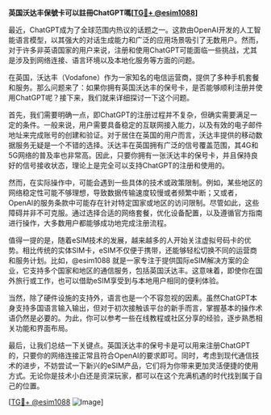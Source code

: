 **英国沃达丰保號卡可以註冊ChatGPT嗎[[TG💪+ @esim1088](https://t.me/s/esim1088)]**

最近，ChatGPT成为了全球范围内热议的话题之一。这款由OpenAI开发的人工智能语言模型，以其强大的对话生成能力和广泛的应用场景吸引了无数用户。然而，对于许多非英语国家的用户来说，注册和使用ChatGPT可能面临一些挑战，尤其是涉及到网络连接、语言环境以及本地化服务等方面的问题。

在英国，沃达丰（Vodafone）作为一家知名的电信运营商，提供了多种手机套餐和服务。那么问题来了：如果你拥有英国沃达丰的保号卡，是否能够顺利注册并使用ChatGPT呢？接下来，我们就来详细探讨一下这个问题。

首先，我们需要明确一点，即ChatGPT的注册过程并不复杂，但确实需要满足一定的条件。一般来说，用户需要具备稳定的互联网接入能力，以及有效的电子邮件地址来完成账号的创建和验证。对于居住在英国的用户而言，沃达丰提供的移动数据服务无疑是一个不错的选择。沃达丰在英国拥有广泛的信号覆盖范围，其4G和5G网络的普及率也非常高。因此，只要你拥有一张沃达丰的保号卡，并且保持良好的信号接收状态，理论上是完全可以支持ChatGPT的注册和使用的。

然而，在实际操作中，可能会遇到一些具体的技术或政策限制。例如，某些地区的网络稳定性可能不够理想，导致数据传输速度较慢或者频繁中断；又或者，OpenAI的服务条款中可能存在针对特定国家或地区的访问限制。尽管如此，这些障碍并非不可克服。通过选择合适的网络套餐，优化设备配置，以及遵循官方指南进行操作，大多数用户都能够成功地完成注册流程。

值得一提的是，随着eSIM技术的发展，越来越多的人开始关注虚拟号码卡的优势。相比传统的实体SIM卡，eSIM不仅便于携带，还能够轻松切换不同的运营商和服务计划。比如，@esim1088 就是一家专注于提供国际eSIM解决方案的企业，它支持多个国家和地区的通信服务，包括英国沃达丰。这意味着，即使你在国外旅行或工作，也可以借助eSIM享受到与本地用户相同的便利体验。

当然，除了硬件设施的支持外，语言也是一个不容忽视的因素。虽然ChatGPT本身支持多国语言输入输出，但对于初次接触该平台的新手而言，掌握基本的操作术语仍然是必要的。为此，你可以参考一些在线教程或社区分享的经验，逐步熟悉相关功能和界面布局。

最后，让我们总结一下关键点。英国沃达丰的保号卡是可以用来注册ChatGPT的，只要你的网络连接正常且符合OpenAI的要求即可。同时，考虑到现代通信技术的进步，不妨尝试一下新兴的eSIM产品，它们将为你带来更加灵活便捷的使用方式。无论你是技术小白还是资深玩家，都可以在这个充满机遇的时代找到属于自己的位置。

[[TG💪+ @esim1088](https://t.me/s/esim1088) ![Image](https://i.postimg.cc/4NQfJmqS/Snipaste-2025-05-13-00-14-12.png)]